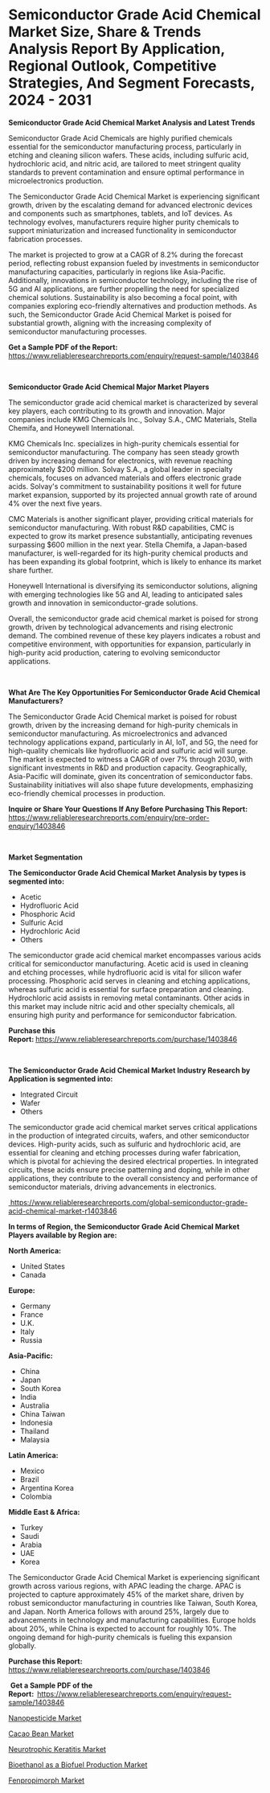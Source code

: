<p><h1>Semiconductor Grade Acid Chemical Market Size, Share & Trends Analysis Report By Application, Regional Outlook, Competitive Strategies, And Segment Forecasts, 2024 - 2031</h1></p><p><strong>Semiconductor Grade Acid Chemical Market Analysis and Latest Trends</strong></p>
<p><p>Semiconductor Grade Acid Chemicals are highly purified chemicals essential for the semiconductor manufacturing process, particularly in etching and cleaning silicon wafers. These acids, including sulfuric acid, hydrochloric acid, and nitric acid, are tailored to meet stringent quality standards to prevent contamination and ensure optimal performance in microelectronics production.</p><p>The Semiconductor Grade Acid Chemical Market is experiencing significant growth, driven by the escalating demand for advanced electronic devices and components such as smartphones, tablets, and IoT devices. As technology evolves, manufacturers require higher purity chemicals to support miniaturization and increased functionality in semiconductor fabrication processes. </p><p>The market is projected to grow at a CAGR of 8.2% during the forecast period, reflecting robust expansion fueled by investments in semiconductor manufacturing capacities, particularly in regions like Asia-Pacific. Additionally, innovations in semiconductor technology, including the rise of 5G and AI applications, are further propelling the need for specialized chemical solutions. Sustainability is also becoming a focal point, with companies exploring eco-friendly alternatives and production methods. As such, the Semiconductor Grade Acid Chemical Market is poised for substantial growth, aligning with the increasing complexity of semiconductor manufacturing processes.</p></p>
<p><strong>Get a Sample PDF of the Report:&nbsp;</strong> <a href="https://www.reliableresearchreports.com/enquiry/request-sample/1403846?utm_campaign=1509&utm_medium=2&utm_source=Github&utm_content=ia&utm_term=23102024&utm_id=semiconductor-grade-acid-chemical">https://www.reliableresearchreports.com/enquiry/request-sample/1403846</a></p>
<p>&nbsp;</p>
<p><strong>Semiconductor Grade Acid Chemical Major Market Players</strong></p>
<p><p>The semiconductor grade acid chemical market is characterized by several key players, each contributing to its growth and innovation. Major companies include KMG Chemicals Inc., Solvay S.A., CMC Materials, Stella Chemifa, and Honeywell International.</p><p>KMG Chemicals Inc. specializes in high-purity chemicals essential for semiconductor manufacturing. The company has seen steady growth driven by increasing demand for electronics, with revenue reaching approximately $200 million. Solvay S.A., a global leader in specialty chemicals, focuses on advanced materials and offers electronic grade acids. Solvay's commitment to sustainability positions it well for future market expansion, supported by its projected annual growth rate of around 4% over the next five years.</p><p>CMC Materials is another significant player, providing critical materials for semiconductor manufacturing. With robust R&D capabilities, CMC is expected to grow its market presence substantially, anticipating revenues surpassing $600 million in the next year. Stella Chemifa, a Japan-based manufacturer, is well-regarded for its high-purity chemical products and has been expanding its global footprint, which is likely to enhance its market share further.</p><p>Honeywell International is diversifying its semiconductor solutions, aligning with emerging technologies like 5G and AI, leading to anticipated sales growth and innovation in semiconductor-grade solutions. </p><p>Overall, the semiconductor grade acid chemical market is poised for strong growth, driven by technological advancements and rising electronic demand. The combined revenue of these key players indicates a robust and competitive environment, with opportunities for expansion, particularly in high-purity acid production, catering to evolving semiconductor applications.</p></p>
<p>&nbsp;</p>
<p><strong>What Are The Key Opportunities For Semiconductor Grade Acid Chemical Manufacturers?</strong></p>
<p><p>The Semiconductor Grade Acid Chemical market is poised for robust growth, driven by the increasing demand for high-purity chemicals in semiconductor manufacturing. As microelectronics and advanced technology applications expand, particularly in AI, IoT, and 5G, the need for high-quality chemicals like hydrofluoric acid and sulfuric acid will surge. The market is expected to witness a CAGR of over 7% through 2030, with significant investments in R&D and production capacity. Geographically, Asia-Pacific will dominate, given its concentration of semiconductor fabs. Sustainability initiatives will also shape future developments, emphasizing eco-friendly chemical processes in production.</p></p>
<p><strong>Inquire or Share Your Questions If Any Before Purchasing This Report:</strong> <a href="https://www.reliableresearchreports.com/enquiry/pre-order-enquiry/1403846?utm_campaign=1509&utm_medium=2&utm_source=Github&utm_content=ia&utm_term=23102024&utm_id=semiconductor-grade-acid-chemical">https://www.reliableresearchreports.com/enquiry/pre-order-enquiry/1403846</a></p>
<p>&nbsp;</p>
<p><strong>Market Segmentation</strong></p>
<p><strong>The Semiconductor Grade Acid Chemical Market Analysis by types is segmented into:</strong></p>
<p><ul><li>Acetic</li><li>Hydrofluoric Acid</li><li>Phosphoric Acid</li><li>Sulfuric Acid</li><li>Hydrochloric Acid</li><li>Others</li></ul></p>
<p><p>The semiconductor grade acid chemical market encompasses various acids critical for semiconductor manufacturing. Acetic acid is used in cleaning and etching processes, while hydrofluoric acid is vital for silicon wafer processing. Phosphoric acid serves in cleaning and etching applications, whereas sulfuric acid is essential for surface preparation and cleaning. Hydrochloric acid assists in removing metal contaminants. Other acids in this market may include nitric acid and other specialty chemicals, all ensuring high purity and performance for semiconductor fabrication.</p></p>
<p><strong>Purchase this Report:&nbsp;</strong><a href="https://www.reliableresearchreports.com/purchase/1403846?utm_campaign=1509&utm_medium=2&utm_source=Github&utm_content=ia&utm_term=23102024&utm_id=semiconductor-grade-acid-chemical">https://www.reliableresearchreports.com/purchase/1403846</a></p>
<p>&nbsp;</p>
<p><strong>The Semiconductor Grade Acid Chemical Market Industry Research by Application is segmented into:</strong></p>
<p><ul><li>Integrated Circuit</li><li>Wafer</li><li>Others</li></ul></p>
<p><p>The semiconductor grade acid chemical market serves critical applications in the production of integrated circuits, wafers, and other semiconductor devices. High-purity acids, such as sulfuric and hydrochloric acid, are essential for cleaning and etching processes during wafer fabrication, which is pivotal for achieving the desired electrical properties. In integrated circuits, these acids ensure precise patterning and doping, while in other applications, they contribute to the overall consistency and performance of semiconductor materials, driving advancements in electronics.</p></p>
<p><a href="https://www.reliableresearchreports.com/global-semiconductor-grade-acid-chemical-market-r1403846?utm_campaign=1509&utm_medium=2&utm_source=Github&utm_content=ia&utm_term=23102024&utm_id=semiconductor-grade-acid-chemical">&nbsp;https://www.reliableresearchreports.com/global-semiconductor-grade-acid-chemical-market-r1403846</a></p>
<p><strong>In terms of Region, the Semiconductor Grade Acid Chemical Market Players available by Region are:</strong></p>
<p>
    <p> <strong> North America: </strong>
        <ul>
            <li>United States</li>
            <li>Canada</li>
        </ul>
        </p> 
    <p> <strong> Europe: </strong>
        <ul>
            <li>Germany</li>
            <li>France</li>
            <li>U.K.</li>
            <li>Italy</li>
            <li>Russia</li>
        </ul>
        </p> 
    <p> <strong> Asia-Pacific: </strong>
        <ul>
            <li>China</li>
            <li>Japan</li>
            <li>South Korea</li>
            <li>India</li>
            <li>Australia</li>
            <li>China Taiwan</li>
            <li>Indonesia</li>
            <li>Thailand</li>
            <li>Malaysia</li>
        </ul>
        </p> 
    <p> <strong> Latin America: </strong>
        <ul>
            <li>Mexico</li>
            <li>Brazil</li>
            <li>Argentina Korea</li>
            <li>Colombia</li>
        </ul>
        </p> 
    <p> <strong> Middle East & Africa: </strong>
        <ul>
            <li>Turkey</li>
            <li>Saudi</li>
            <li>Arabia</li>
            <li>UAE</li>
            <li>Korea</li>
        </ul>
    </p>
    </p>
<p><p>The Semiconductor Grade Acid Chemical Market is experiencing significant growth across various regions, with APAC leading the charge. APAC is projected to capture approximately 45% of the market share, driven by robust semiconductor manufacturing in countries like Taiwan, South Korea, and Japan. North America follows with around 25%, largely due to advancements in technology and manufacturing capabilities. Europe holds about 20%, while China is expected to account for roughly 10%. The ongoing demand for high-purity chemicals is fueling this expansion globally.</p></p>
<p><strong>Purchase this Report: </strong><a href="https://www.reliableresearchreports.com/purchase/1403846?utm_campaign=1509&utm_medium=2&utm_source=Github&utm_content=ia&utm_term=23102024&utm_id=semiconductor-grade-acid-chemical">https://www.reliableresearchreports.com/purchase/1403846</a></p>
<p>&nbsp;<strong>Get a Sample PDF of the Report:&nbsp;&nbsp;</strong><a href="https://www.reliableresearchreports.com/enquiry/request-sample/1403846?utm_campaign=1509&utm_medium=2&utm_source=Github&utm_content=ia&utm_term=23102024&utm_id=semiconductor-grade-acid-chemical">https://www.reliableresearchreports.com/enquiry/request-sample/1403846</a></p>
<p><strong></strong></p>
<p><p><a href="https://www.linkedin.com/pulse/nanopesticide-market-ecosystem-competitive-landscape-strategic-955rc?utm_campaign=1509&utm_medium=2&utm_source=Github&utm_content=ia&utm_term=23102024&utm_id=semiconductor-grade-acid-chemical">Nanopesticide Market</a></p><p><a href="https://www.linkedin.com/pulse/emerging-cacao-bean-market-opportunities-analysis-investors-stakeholders-ffmue?utm_campaign=1509&utm_medium=2&utm_source=Github&utm_content=ia&utm_term=23102024&utm_id=semiconductor-grade-acid-chemical">Cacao Bean Market</a></p><p><a href="https://www.linkedin.com/pulse/neurotrophic-keratitis-market-analysis-product-segmentation-regional-h7e5e?utm_campaign=1509&utm_medium=2&utm_source=Github&utm_content=ia&utm_term=23102024&utm_id=semiconductor-grade-acid-chemical">Neurotrophic Keratitis Market</a></p><p><a href="https://www.linkedin.com/pulse/bioethanol-biofuel-production-market-dynamics-application-k98hc?utm_campaign=1509&utm_medium=2&utm_source=Github&utm_content=ia&utm_term=23102024&utm_id=semiconductor-grade-acid-chemical">Bioethanol as a Biofuel Production Market</a></p><p><a href="https://www.linkedin.com/pulse/fenpropimorph-market2024-2031-industry-insights-investment-lupyc?utm_campaign=1509&utm_medium=2&utm_source=Github&utm_content=ia&utm_term=23102024&utm_id=semiconductor-grade-acid-chemical">Fenpropimorph Market</a></p></p>